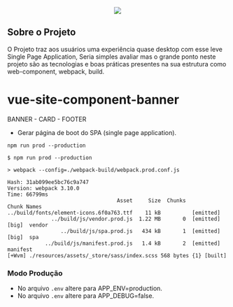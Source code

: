 <p align="center"><img src="https://miro.medium.com/max/728/1*-8AAdexfOAK9R-AIha_PBQ.png"></p>


## Sobre o Projeto

O Projeto traz aos usuários uma experiência quase desktop com esse leve Single Page Application, Seria simples avaliar mas o grande ponto neste projeto são as tecnologias e boas práticas presentes na sua estrutura como web-component, webpack, build.

# vue-site-component-banner
BANNER - CARD - FOOTER

- Gerar página de boot do SPA (single page application).
```shell
npm run prod --production
```
```shell
$ npm run prod --production

> webpack --config=./webpack-build/webpack.prod.conf.js

Hash: 31ab099ee5bc76c9a747
Version: webpack 3.10.0
Time: 66799ms
                                   Asset     Size  Chunks                    Chunk Names
../build/fonts/element-icons.6f0a763.ttf    11 kB          [emitted]
              ../build/js/vendor.prod.js  1.22 MB       0  [emitted]  [big]  vendor
                 ../build/js/spa.prod.js   434 kB       1  [emitted]  [big]  spa
            ../build/js/manifest.prod.js   1.4 kB       2  [emitted]         manifest
[+Wvm] ./resources/assets/_store/sass/index.scss 568 bytes {1} [built]

```

### Modo Produção

 - No arquivo `.env` altere para APP_ENV=production.
 - No arquivo `.env` altere para APP_DEBUG=false.

